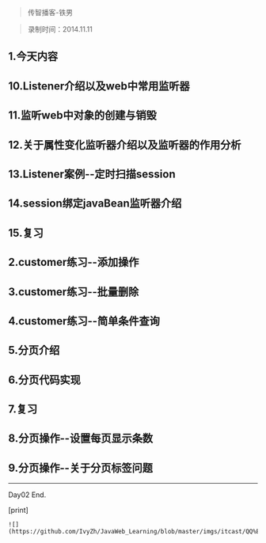 > 传智播客-铁男

> 录制时间：2014.11.11

## 1.今天内容
## 10.Listener介绍以及web中常用监听器
## 11.监听web中对象的创建与销毁
## 12.关于属性变化监听器介绍以及监听器的作用分析
## 13.Listener案例--定时扫描session
## 14.session绑定javaBean监听器介绍
## 15.复习
## 2.customer练习--添加操作
## 3.customer练习--批量删除
## 4.customer练习--简单条件查询
## 5.分页介绍
## 6.分页代码实现
## 7.复习
## 8.分页操作--设置每页显示条数
## 9.分页操作--关于分页标签问题

--------------

Day02 End.


[print]


	![](https://github.com/IvyZh/JavaWeb_Learning/blob/master/imgs/itcast/QQ%E6%88%AA%E5%9B%BE.png)